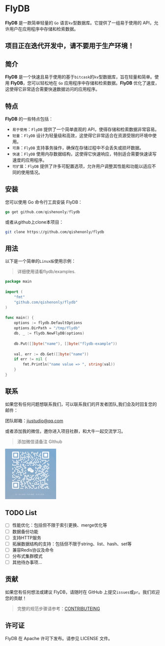 # FlyDB

**FlyDB** 是一款简单轻量的 `Go` 语言`kv`型数据库。它提供了一组易于使用的 API，允许用户在应用程序中存储和检索数据。

## 项目正在迭代开发中，请不要用于生产环境！

## 简介

**FlyDB** 是一个快速且易于使用的基于`bitcask`的`kv`型数据库，旨在轻量和简单。使用 **FlyDB**，您可以轻松地在 `Go` 应用程序中存储和检索数据。**FlyDB** 优化了速度，这使得它非常适合需要快速数据访问的应用程序。

## 特点

**FlyDB** 的一些特点包括：

- `易于使用`：`FlyDB` 提供了一个简单直观的 API，使得存储和检索数据非常容易。
- `轻量`：`FlyDB` 设计为轻量级和高效，这使得它非常适合在资源受限的环境中使用。
- `可靠`：`FlyDB` 支持事务操作，确保在存储过程中不会丢失或损坏数据。
- `快速`：`FlyDB` 使用内存数据结构，这使得它快速响应，特别适合需要快速读写速度的应用程序。
- `可扩展`：`FlyDB` 提供了许多可配置选项，允许用户调整其性能和功能以适应不同的使用情况。

## 安装

您可以使用 Go 命令行工具安装 FlyDB：

```go
go get github.com/qishenonly/flydb
```

或者从github上clone本项目：

```bash
git clone https://github.com/qishenonly/flydb
```

## 用法

以下是一个简单的`Linux版`使用示例：

> 详细使用请看flydb/examples.

```go
package main

import (
	"fmt"
	"github.com/qishenonly/flydb"
)

func main() {
    options := flydb.DefaultOptions
	options.DirPath = "/tmp/flydb"
	db, _ := flydb.NewFlyDB(options)

	db.Put([]byte("name"), []byte("flydb-example"))

	val, err := db.Get([]byte("name"))
	if err != nil {
		fmt.Println("name value => ", string(val))
	}
}
```

## 联系

如果您有任何问题想联系我们，可以联系我们的开发者团队,我们会及时回复您的邮件：

团队邮箱：jiustudio@qq.com

或者添加我的微信，邀你进入项目社群，和大牛一起交流学习。

> 添加微信请备注 GIthub

<img src="./assets/vx.png" alt="vx" style="width: 33%;"  />

## TODO List

- [ ] 性能优化：包括但不限于索引更换、merge优化等
- [ ] 数据备份功能
- [ ] 支持HTTP服务
- [ ] 拓展数据结构的支持：包括但不限于string、list、hash、set等
- [ ] 兼容Redis协议及命令
- [ ] 分布式集群模式
- [ ] 其他待办事项...

## 贡献

如果您有任何想法或建议 FlyDB，请随时在 GitHub 上提交`issues`或`pr`。我们欢迎您的贡献！

> 完整的规范步骤请参考：[CONTRIBUTEING](https://github.com/qishenonly/flydb/blob/master/CONTRIBUTING.md)

## 许可证

FlyDB 在 Apache 许可下发布。请参见 LICENSE 文件。
